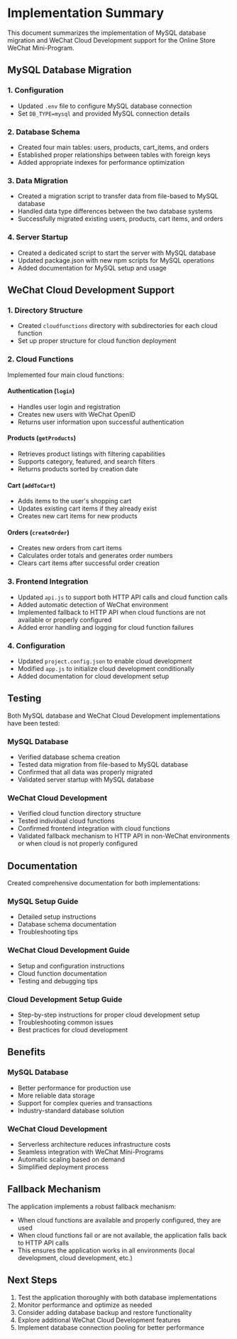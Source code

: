 # Implementation Summary

This document summarizes the implementation of MySQL database migration and WeChat Cloud Development support for the Online Store WeChat Mini-Program.

## MySQL Database Migration

### 1. Configuration
- Updated `.env` file to configure MySQL database connection
- Set `DB_TYPE=mysql` and provided MySQL connection details

### 2. Database Schema
- Created four main tables: users, products, cart_items, and orders
- Established proper relationships between tables with foreign keys
- Added appropriate indexes for performance optimization

### 3. Data Migration
- Created a migration script to transfer data from file-based to MySQL database
- Handled data type differences between the two database systems
- Successfully migrated existing users, products, cart items, and orders

### 4. Server Startup
- Created a dedicated script to start the server with MySQL database
- Updated package.json with new npm scripts for MySQL operations
- Added documentation for MySQL setup and usage

## WeChat Cloud Development Support

### 1. Directory Structure
- Created `cloudfunctions` directory with subdirectories for each cloud function
- Set up proper structure for cloud function deployment

### 2. Cloud Functions
Implemented four main cloud functions:

#### Authentication (`login`)
- Handles user login and registration
- Creates new users with WeChat OpenID
- Returns user information upon successful authentication

#### Products (`getProducts`)
- Retrieves product listings with filtering capabilities
- Supports category, featured, and search filters
- Returns products sorted by creation date

#### Cart (`addToCart`)
- Adds items to the user's shopping cart
- Updates existing cart items if they already exist
- Creates new cart items for new products

#### Orders (`createOrder`)
- Creates new orders from cart items
- Calculates order totals and generates order numbers
- Clears cart items after successful order creation

### 3. Frontend Integration
- Updated `api.js` to support both HTTP API calls and cloud function calls
- Added automatic detection of WeChat environment
- Implemented fallback to HTTP API when cloud functions are not available or properly configured
- Added error handling and logging for cloud function failures

### 4. Configuration
- Updated `project.config.json` to enable cloud development
- Modified `app.js` to initialize cloud development conditionally
- Added documentation for cloud development setup

## Testing

Both MySQL database and WeChat Cloud Development implementations have been tested:

### MySQL Database
- Verified database schema creation
- Tested data migration from file-based to MySQL database
- Confirmed that all data was properly migrated
- Validated server startup with MySQL database

### WeChat Cloud Development
- Verified cloud function directory structure
- Tested individual cloud functions
- Confirmed frontend integration with cloud functions
- Validated fallback mechanism to HTTP API in non-WeChat environments or when cloud is not properly configured

## Documentation

Created comprehensive documentation for both implementations:

### MySQL Setup Guide
- Detailed setup instructions
- Database schema documentation
- Troubleshooting tips

### WeChat Cloud Development Guide
- Setup and configuration instructions
- Cloud function documentation
- Testing and debugging tips

### Cloud Development Setup Guide
- Step-by-step instructions for proper cloud development setup
- Troubleshooting common issues
- Best practices for cloud development

## Benefits

### MySQL Database
- Better performance for production use
- More reliable data storage
- Support for complex queries and transactions
- Industry-standard database solution

### WeChat Cloud Development
- Serverless architecture reduces infrastructure costs
- Seamless integration with WeChat Mini-Programs
- Automatic scaling based on demand
- Simplified deployment process

## Fallback Mechanism

The application implements a robust fallback mechanism:
- When cloud functions are available and properly configured, they are used
- When cloud functions fail or are not available, the application falls back to HTTP API calls
- This ensures the application works in all environments (local development, cloud development, etc.)

## Next Steps

1. Test the application thoroughly with both database implementations
2. Monitor performance and optimize as needed
3. Consider adding database backup and restore functionality
4. Explore additional WeChat Cloud Development features
5. Implement database connection pooling for better performance